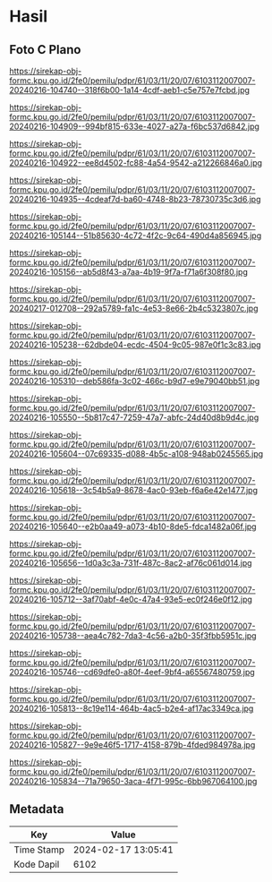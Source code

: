 # Hasil

## Foto C Plano

https://sirekap-obj-formc.kpu.go.id/2fe0/pemilu/pdpr/61/03/11/20/07/6103112007007-20240216-104740--318f6b00-1a14-4cdf-aeb1-c5e757e7fcbd.jpg

https://sirekap-obj-formc.kpu.go.id/2fe0/pemilu/pdpr/61/03/11/20/07/6103112007007-20240216-104909--994bf815-633e-4027-a27a-f6bc537d6842.jpg

https://sirekap-obj-formc.kpu.go.id/2fe0/pemilu/pdpr/61/03/11/20/07/6103112007007-20240216-104922--ee8d4502-fc88-4a54-9542-a212266846a0.jpg

https://sirekap-obj-formc.kpu.go.id/2fe0/pemilu/pdpr/61/03/11/20/07/6103112007007-20240216-104935--4cdeaf7d-ba60-4748-8b23-78730735c3d6.jpg

https://sirekap-obj-formc.kpu.go.id/2fe0/pemilu/pdpr/61/03/11/20/07/6103112007007-20240216-105144--51b85630-4c72-4f2c-9c64-490d4a856945.jpg

https://sirekap-obj-formc.kpu.go.id/2fe0/pemilu/pdpr/61/03/11/20/07/6103112007007-20240216-105156--ab5d8f43-a7aa-4b19-9f7a-f71a6f308f80.jpg

https://sirekap-obj-formc.kpu.go.id/2fe0/pemilu/pdpr/61/03/11/20/07/6103112007007-20240217-012708--292a5789-fa1c-4e53-8e66-2b4c5323807c.jpg

https://sirekap-obj-formc.kpu.go.id/2fe0/pemilu/pdpr/61/03/11/20/07/6103112007007-20240216-105238--62dbde04-ecdc-4504-9c05-987e0f1c3c83.jpg

https://sirekap-obj-formc.kpu.go.id/2fe0/pemilu/pdpr/61/03/11/20/07/6103112007007-20240216-105310--deb586fa-3c02-466c-b9d7-e9e79040bb51.jpg

https://sirekap-obj-formc.kpu.go.id/2fe0/pemilu/pdpr/61/03/11/20/07/6103112007007-20240216-105550--5b817c47-7259-47a7-abfc-24d40d8b9d4c.jpg

https://sirekap-obj-formc.kpu.go.id/2fe0/pemilu/pdpr/61/03/11/20/07/6103112007007-20240216-105604--07c69335-d088-4b5c-a108-948ab0245565.jpg

https://sirekap-obj-formc.kpu.go.id/2fe0/pemilu/pdpr/61/03/11/20/07/6103112007007-20240216-105618--3c54b5a9-8678-4ac0-93eb-f6a6e42e1477.jpg

https://sirekap-obj-formc.kpu.go.id/2fe0/pemilu/pdpr/61/03/11/20/07/6103112007007-20240216-105640--e2b0aa49-a073-4b10-8de5-fdca1482a06f.jpg

https://sirekap-obj-formc.kpu.go.id/2fe0/pemilu/pdpr/61/03/11/20/07/6103112007007-20240216-105656--1d0a3c3a-731f-487c-8ac2-af76c061d014.jpg

https://sirekap-obj-formc.kpu.go.id/2fe0/pemilu/pdpr/61/03/11/20/07/6103112007007-20240216-105712--3af70abf-4e0c-47a4-93e5-ec0f246e0f12.jpg

https://sirekap-obj-formc.kpu.go.id/2fe0/pemilu/pdpr/61/03/11/20/07/6103112007007-20240216-105738--aea4c782-7da3-4c56-a2b0-35f3fbb5951c.jpg

https://sirekap-obj-formc.kpu.go.id/2fe0/pemilu/pdpr/61/03/11/20/07/6103112007007-20240216-105746--cd69dfe0-a80f-4eef-9bf4-a65567480759.jpg

https://sirekap-obj-formc.kpu.go.id/2fe0/pemilu/pdpr/61/03/11/20/07/6103112007007-20240216-105813--8c19e114-464b-4ac5-b2e4-af17ac3349ca.jpg

https://sirekap-obj-formc.kpu.go.id/2fe0/pemilu/pdpr/61/03/11/20/07/6103112007007-20240216-105827--9e9e46f5-1717-4158-879b-4fded984978a.jpg

https://sirekap-obj-formc.kpu.go.id/2fe0/pemilu/pdpr/61/03/11/20/07/6103112007007-20240216-105834--71a79650-3aca-4f71-995c-6bb967064100.jpg


## Metadata

| Key        | Value               |
| ---------- | ------------------- |
| Time Stamp | 2024-02-17 13:05:41 |
| Kode Dapil | 6102                |



